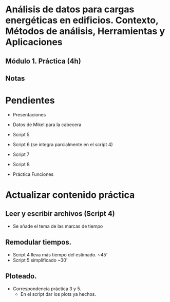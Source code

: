 # Análisis de datos para cargas energéticas en edificios. Contexto, Métodos de análisis, Herramientas y Aplicaciones

## Módulo 1. Práctica (4h)
## Notas

# Pendientes
- Presentaciones
- Datos de Mikel para la cabecera


- Script 5
- Script 6 (se integra parcialmente en el script 4)
- Script 7
- Script 8
- Práctica Funciones

# Actualizar contenido práctica
## Leer y escribir archivos (Script 4)
- Se añade el tema de las marcas de tiempo

## Remodular tiempos.
- Script 4 lleva más tiempo del estimado. ~45'
- Script 5 simplificado ~30'

## Ploteado.
- Correspondencia práctica 3 y 5.
  - En el script dar los plots ya hechos.